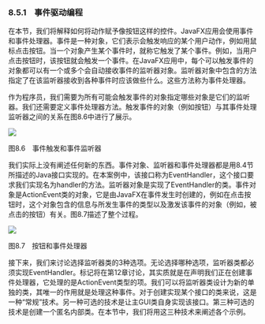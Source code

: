    

### 8.5.1　事件驱动编程

在本节，我们将解释如何将动作赋予像按钮这样的控件。JavaFX应用会使用事件和事件处理器。事件是一种对象，它们表示会触发响应的某个用户动作，例如用鼠标点击按钮。当一个对象产生某个事件时，就称它触发了某个事件。例如，当用户点击按钮时，该按钮就会触发一个事件。在JavaFX应用中，每个可以触发事件的对象都可以有一个或多个会自动接收事件的监听器对象。监听器对象中包含的方法指定了在该监听器接收到各种事件时应该做些什么。这些方法称为事件处理器。

作为程序员，我们需要为所有可能会触发事件的对象指定哪些对象是它们的监听器。我们还需要定义事件处理器方法。触发事件的对象（例如按钮）与其事件处理监听器之间的关系在图8.6中进行了展示。

![](0-Assets/Epubook/程序员编程语言经典合集（计算机科学丛书5册套装），javapython编程语言含经典教材龙书《编译原理》%20(Bruce%20Eckel%20%20Alfred%20V.%20Aho%20%20Monica%20S.%20Lam%20etc.)%20(Z-Library)/images/image10917.jpeg)

图8.6　事件触发和事件监听器

我们实际上没有阐述任何新的东西。事件对象、监听器和事件处理器都是用8.4节所描述的Java接口实现的。在本案例中，该接口称为EventHandler，这个接口要求我们实现名为handler的方法。监听器对象是实现了EventHandler的类。事件对象是ActionEvent类的对象，它是由JavaFX在事件发生时创建的，例如在点击按钮时，这个对象包含的信息与所发生事件的类型以及激发该事件的对象（例如，被点击的按钮）有关。图8.7描述了整个过程。

![](0-Assets/Epubook/程序员编程语言经典合集（计算机科学丛书5册套装），javapython编程语言含经典教材龙书《编译原理》%20(Bruce%20Eckel%20%20Alfred%20V.%20Aho%20%20Monica%20S.%20Lam%20etc.)%20(Z-Library)/images/image10918.jpeg)

图8.7　按钮和事件处理器

接下来，我们来讨论选择监听器类的3种选项。无论选择哪种选项，监听器类都必须实现EventHandler<ActionEvent>。<ActionEvent>标记将在第12章讨论，其实质就是在声明我们正在创建事件处理器，它处理的是ActionEvent类型的项。我们可以将监听器类设计为新的单独的类，其唯一的作用就是处理这种事件。对于创建实现某个接口的类来说，这是一种“常规”技术。另一种可选的技术是让主GUI类自身实现该接口。第三种可选的技术是创建一个匿名内部类。在本节中，我们将用这三种技术来阐述各个示例。